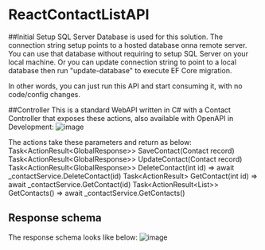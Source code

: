 # ReactContactListAPI

##Initial Setup
SQL Server Database is used for this solution. The connection string setup points to a hosted database onna remote server. You can use that database without requiring to setup SQL Server on your local machine. Or you can update connection string to point to a local database then run "update-database" to execute EF Core migration.

In other words, you can just run this API and start consuming it, with no code/config changes.

##Controller
This is a standard WebAPI written in C# with a Contact Controller that exposes these actions, also available with OpenAPI in Development:
![image](https://user-images.githubusercontent.com/71719282/185737545-78e6f261-12ef-4dbd-a759-e38a03448e77.png)

The actions take these parameters and return as below:
Task<ActionResult<GlobalResponse<int>>> SaveContact(Contact record)
Task<ActionResult<GlobalResponse<bool>>> UpdateContact(Contact record)
Task<ActionResult<GlobalResponse<bool>>> DeleteContact(int id) => await _contactService.DeleteContact(id)
Task<ActionResult<Contact>> GetContact(int id) => await _contactService.GetContact(id)
Task<ActionResult<List<Contact>>> GetContacts() => await _contactService.GetContacts()

## Response schema 

The response schema looks like below:
![image](https://user-images.githubusercontent.com/71719282/185737734-02767469-6cec-4826-b76b-9e7bdfba5d60.png)
